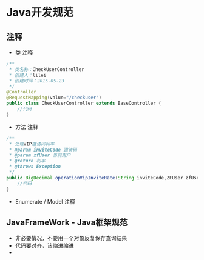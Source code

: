 # Java开发规范


## 注释
- 类 注释
```java
/** 
 * 类名称：CheckUserController
 * 创建人：lilei
 * 创建时间：2015-05-23
 */
@Controller
@RequestMapping(value="/checkuser")
public class CheckUserController extends BaseController {
	//代码
}
```	

- 方法 注释
```java
/**
 * 处理VIP邀请码利率
 * @param inviteCode 邀请码
 * @param zfUser 当前用户
 * @return 利率
 * @throws Exception 
 */
public BigDecimal operationVipInviteRate(String inviteCode,ZFUser zfUser) throws Exception{
	//代码
}
```

- Enumerate / Model 注释


## JavaFrameWork - Java框架规范

- 非必要情况，不要用一个对象反复保存查询结果
- 代码要对齐，该缩进缩进
- 

